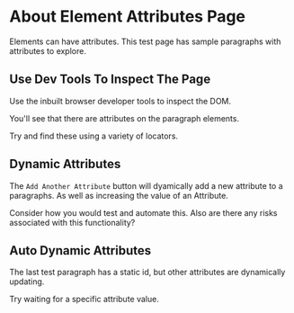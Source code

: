 # About Element Attributes Page

<div class="explanation">
        <p>Elements can have attributes. This test page has sample paragraphs with attributes to explore.
        </p>
</div>

## Use Dev Tools To Inspect The Page

Use the inbuilt browser developer tools to inspect the DOM.

You'll see that there are attributes on the paragraph elements.

Try and find these using a variety of locators.

## Dynamic Attributes

The `Add Another Attribute` button will dyamically add a new
attribute to a paragraphs. As well as increasing the value of
an Attribute.

Consider how you would test and automate this. Also are there any
risks associated with this functionality?

## Auto Dynamic Attributes

The last test paragraph has a static id, but other attributes are dynamically updating.

Try waiting for a specific attribute value.
